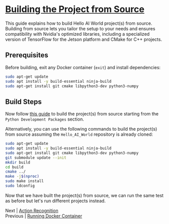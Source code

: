 # [Building the Project from Source](https://github.com/dusty-nv/jetson-inference/blob/master/docs/building-repo-2.md)

This guide explains how to build Hello AI World project(s) from source. Building from source lets you tailor the setup to your needs and ensures compatibility with Nvidia's optimized libraries, including a specialized version of TensorFlow for the Jetson platform and CMake for C++ projects.

## Prerequisites

Before building, exit any Docker container (`exit`) and install dependencies:

```bash
sudo apt-get update
sudo apt install -y build-essential ninja-build
sudo apt-get install git cmake libpython3-dev python3-numpy
```

## Build Steps

Now follow [this guide](https://github.com/dusty-nv/jetson-inference/blob/master/docs/building-repo-2.md) to build the project(s) from source starting from the `Python Development Packages` section.

Alternatively, you can use the following commands to build the project(s) from source assuming the `Hello_AI_World` repository is already cloned:

```bash
sudo apt-get update
sudo apt install -y build-essential ninja-build
sudo apt-get install git cmake libpython3-dev python3-numpy
git submodule update --init
mkdir build
cd build
cmake ../
make -j$(nproc)
sudo make install
sudo ldconfig
```

Now that we have built the project(s) from source, we can run the same test as before but let's run different projects instead.

Next | [Action Recognition](Action_Recognition.md)  
Previous | [Running Docker Container](./Running_Docker.md)
